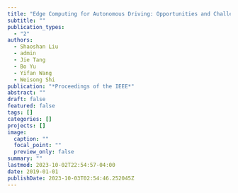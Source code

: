 ```yaml
---
title: "Edge Computing for Autonomous Driving: Opportunities and Challenges"
subtitle: ""
publication_types:
  - "2"
authors:
  - Shaoshan Liu
  - admin
  - Jie Tang
  - Bo Yu
  - Yifan Wang
  - Weisong Shi
publication: "*Proceedings of the IEEE*"
abstract: ""
draft: false
featured: false
tags: []
categories: []
projects: []
image:
  caption: ""
  focal_point: ""
  preview_only: false
summary: ""
lastmod: 2023-10-02T22:54:57-04:00
date: 2019-01-01
publishDate: 2023-10-03T02:54:46.252045Z
---
```

